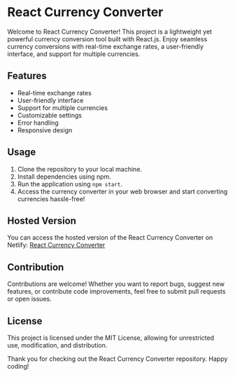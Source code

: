 # React Currency Converter

Welcome to React Currency Converter! This project is a lightweight yet powerful currency conversion tool built with React.js. Enjoy seamless currency conversions with real-time exchange rates, a user-friendly interface, and support for multiple currencies.

## Features

- Real-time exchange rates
- User-friendly interface
- Support for multiple currencies
- Customizable settings
- Error handling
- Responsive design

## Usage

1. Clone the repository to your local machine.
2. Install dependencies using npm.
3. Run the application using `npm start`.
4. Access the currency converter in your web browser and start converting currencies hassle-free!

## Hosted Version

You can access the hosted version of the React Currency Converter on Netlify: [React Currency Converter](https://currencyconverterbypushparaj.netlify.app/)

## Contribution

Contributions are welcome! Whether you want to report bugs, suggest new features, or contribute code improvements, feel free to submit pull requests or open issues.

## License

This project is licensed under the MIT License, allowing for unrestricted use, modification, and distribution.

Thank you for checking out the React Currency Converter repository. Happy coding!
